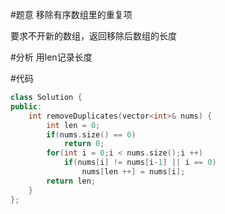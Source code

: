 #题意
移除有序数组里的重复项

要求不开新的数组，返回移除后数组的长度


#分析
用len记录长度

#代码
```C++
class Solution {
public:
    int removeDuplicates(vector<int>& nums) {
        int len = 0;
        if(nums.size() == 0)
            return 0;
        for(int i = 0;i < nums.size();i ++)
            if(nums[i] != nums[i-1] || i == 0)
                nums[len ++] = nums[i];
        return len;
    }
};
```
